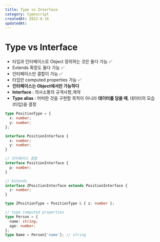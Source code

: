 ```yaml
---
title: Type vs Interface
category: typescript
createdAt: 2022-8-16
updatedAt:
---
```


# Type vs Interface

- 타입과 인터페이스로 Object 정의하는 것은 둘다 가능 ✅
- Extends 확장도 둘다 가능 ✅
- 인터페이스만 결합이 가능 ✅
- 타입만 computed properties 가능 ✅
- **인터페이스는 Object에서만 가능하다**
- **Interface** : 의사소통의 규격사항,계약
- **Type alias** : 어떠한 것을 구현할 목적이 아니라 **데이터를 담을 때**, 데이터의 모습(타입)을 결정

```typescript
type PositionType = {
  x: number;
  y: number;
};

interface PositionInterface {
  x: number;
  y: number;
}

// 인터페이스 결합
interface PositionInterface {
  p: number;
}

// Extends
interface ZPositionInterface extends PositionInterface {
  z: number;
}

type ZPositionType = PositionType & { z: number };

// type computed properties
type Person = {
  name: string;
  age: number;
};
type Name = Person['name']; // string
```
